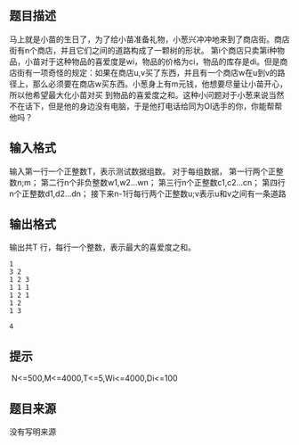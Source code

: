 


## 题目描述
马上就是小苗的生日了，为了给小苗准备礼物，小葱兴冲冲地来到了商店街。商店街有n个商店，并且它们之间的道路构成了一颗树的形状。
第i个商店只卖第i种物品，小苗对于这种物品的喜爱度是wi，物品的价格为ci，物品的库存是di。但是商店街有一项奇怪的规定：如果在商店u,v买了东西，并且有一个商店w在u到v的路径上，那么必须要在商店w买东西。小葱身上有m元钱，他想要尽量让小苗开心，所以他希望最大化小苗对买
到物品的喜爱度之和。这种小问题对于小葱来说当然不在话下，但是他的身边没有电脑，于是他打电话给同为OI选手的你，你能帮帮他吗？
## 输入格式
输入第一行一个正整数T，表示测试数据组数。
对于每组数据，
第一行两个正整数n;m；
第二行n个非负整数w1,w2...wn；
第三行n个正整数c1,c2...cn；
第四行n个正整数d1,d2...dn；
接下来n-1行每行两个正整数u;v表示u和v之间有一条道路
## 输出格式
输出共T 行，每行一个整数，表示最大的喜爱度之和。

```input1
1 
3 2
1 2 3
1 1 1
1 2 1
1 2
1 3

```

```output1
4
```

## 提示
 N<=500,M<=4000,T<=5,Wi<=4000,Di<=100
## 题目来源
没有写明来源


